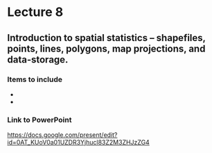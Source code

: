 # Lecture 8 #
## Introduction to spatial statistics – shapefiles, points, lines, polygons, map projections, and data-storage. ##

### Items to include ###
  * 
  * 
### Link to PowerPoint ###
https://docs.google.com/present/edit?id=0AT_KUoV0a01UZDR3Yjhucl83Z2M3ZHJzZG4